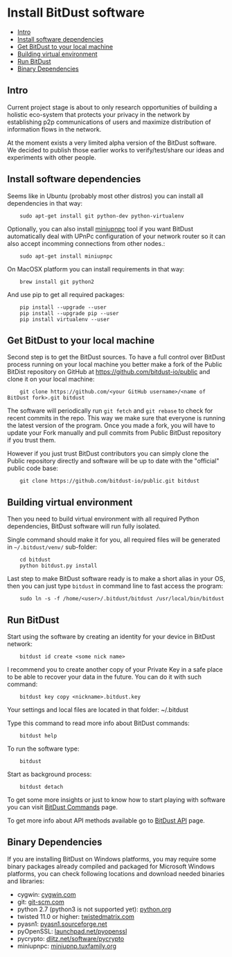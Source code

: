 # Install BitDust software


* [Intro](#intro)
* [Install software dependencies](#install-software-dependencies)
* [Get BitDust to your local machine](#get-bitdust-to-your-local-machine)
* [Building virtual environment](#building-virtual-environment)
* [Run BitDust](#run-bitdust)
* [Binary Dependencies](#binary-dependencies)


## Intro

Current project stage is about to only research opportunities of
building a holistic eco-system that protects your privacy in the network
by establishing p2p communications of users and maximize distribution of
information flows in the network.

At the moment exists a very limited alpha version of the BitDust software.
We decided to publish those earlier works to verify/test/share our ideas and experiments with other people.



## Install software dependencies

Seems like in Ubuntu (probably most other distros) you can install all dependencies in that way:

        sudo apt-get install git python-dev python-virtualenv


Optionally, you can also install [miniupnpc](http://miniupnp.tuxfamily.org/) tool if you want BitDust automatically deal with UPnPc configuration of your network router so it can also accept incomming connections from other nodes.:

        sudo apt-get install miniupnpc


On MacOSX platform you can install requirements in that way:

        brew install git python2

And use pip to get all required packages:

        pip install --upgrade --user
        pip install --upgrade pip --user
        pip install virtualenv --user



## Get BitDust to your local machine

Second step is to get the BitDust sources. To have a full control over BitDust process running on your local machine you better make a fork of the Public BitDist repository on GitHub at https://github.com/bitdust-io/public and clone it on your local machine:

        git clone https://github.com/<your GitHub username>/<name of BitDust fork>.git bitdust


The software will periodically run `git fetch` and `git rebase` to check for recent commits in the repo. This way we make sure that everyone is running the latest version of the program. Once you made a fork, you will have to update your Fork manually and pull commits from Public BitDust repository if you trust them.

However if you just trust BitDust contributors you can simply clone the Public repository directly and software will be up to date with the "official" public code base:

        git clone https://github.com/bitdust-io/public.git bitdust



## Building virtual environment

Then you need to build virtual environment with all required Python dependencies, BitDust software will run fully isolated.

Single command should make it for you, all required files will be generated in `~/.bitdust/venv/` sub-folder:

        cd bitdust
        python bitdust.py install


Last step to make BitDust software ready is to make a short alias in your OS, then you can just type `bitdust` in command line to fast access the program:
        
        sudo ln -s -f /home/<user>/.bitdust/bitdust /usr/local/bin/bitdust
        


## Run BitDust

Start using the software by creating an identity for your device in BitDust network:
       
        bitdust id create <some nick name>
       

I recommend you to create another copy of your Private Key in a safe place to be able to recover your data in the future. You can do it with such command:

        bitdust key copy <nickname>.bitdust.key


Your settings and local files are located in that folder: ~/.bitdust

Type this command to read more info about BitDust commands:

        bitdust help


To run the software type:

        bitdust
        

Start as background process:

        bitdust detach


To get some more insights or just to know how to start playing with software
you can visit [BitDust Commands](https://bitdust.io/commands.html) page. 

To get more info about API methods available go to [BitDust API](https://bitdust.io/api.html) page.



## Binary Dependencies

If you are installing BitDust on Windows platforms, you may require some binary packages already compiled and packaged for Microsoft Windows platforms, you can check following locations and download needed binaries and libraries:

* cygwin: [cygwin.com](https://cygwin.com/install.html)
* git: [git-scm.com](https://git-scm.com/download/win)
* python 2.7 (python3 is not supported yet): [python.org](http://python.org/download/releases)
* twisted 11.0 or higher: [twistedmatrix.com](http://twistedmatrix.com)
* pyasn1: [pyasn1.sourceforge.net](http://pyasn1.sourceforge.net)
* pyOpenSSL: [launchpad.net/pyopenssl](https://launchpad.net/pyopenssl)
* pycrypto: [dlitz.net/software/pycrypto](https://www.dlitz.net/software/pycrypto/)
* miniupnpc: [miniupnp.tuxfamily.org](http://miniupnp.tuxfamily.org/)



<div class=fbcomments markdown="1">
</div>